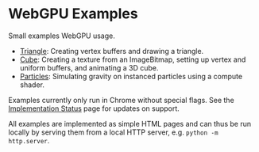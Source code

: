 WebGPU Examples
===============

Small examples WebGPU usage.
- [Triangle](https://tsherif.github.io/webgpu-examples/triangle.html): Creating vertex buffers and drawing a triangle.
- [Cube](https://tsherif.github.io/webgpu-examples/cube.html): Creating a texture from an ImageBitmap, setting up vertex and uniform buffers, and animating a 3D cube.
- [Particles](https://tsherif.github.io/webgpu-examples/particles.html): Simulating gravity on instanced particles using a compute shader.

Examples currently only run in Chrome without special flags. See the [Implementation Status](https://github.com/gpuweb/gpuweb/wiki/Implementation-Status) page for updates on support. 

All examples are implemented as simple HTML pages and can thus be run locally by serving them from a local HTTP server, e.g. `python -m http.server`.

